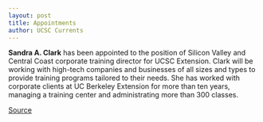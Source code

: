 ```yaml
---
layout: post
title: Appointments
author: UCSC Currents
---
```


**Sandra A. Clark** has been appointed to the position of Silicon Valley and Central Coast corporate training director for UCSC Extension. Clark will be working with high-tech companies and businesses of all sizes and types to provide training programs tailored to their needs. She has worked with corporate clients at UC Berkeley Extension for more than ten years, managing a training center and administrating more than 300 classes.

[Source](http://www1.ucsc.edu/oncampus/currents/96-11-11/appoint.htm "Permalink to Appointments: 11-11-96")
